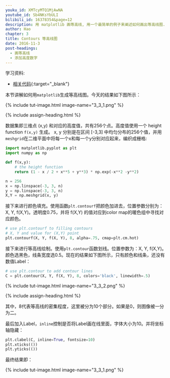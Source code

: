 ```yaml
---
youku_id: XMTcyMTQ1MjAwNA
youtube_id: Sb4NKsYbULI
bilibili_id: 16378354&page=12
description: 用 matplotlib 画等高线, 用一个最简单的例子来阐述如何画出等高线图.
author: Hao
chapter: 3
title: Contours 等高线图
date: 2016-11-3
post-headings:
  - 画等高线
  - 添加高度数字
---
```


学习资料:
  * [相关代码](https://github.com/MorvanZhou/tutorials/blob/master/matplotlibTUT/plt12_contours.py){:target="_blank"}

本节讲解如何用`matplotlib`生成等高线图。今天的结果如下图所示：

{% include tut-image.html image-name="3_3_1.png" %}

{% include assign-heading.html %}


数据集即三维点 (x,y) 和对应的高度值，共有256个点。高度值使用一个 height function `f(x,y)` 生成。
x, y 分别是在区间 [-3,3] 中均匀分布的256个值，并用`meshgrid`在二维平面中将每一个x和每一个y分别对应起来，编织成栅格:

```python
import matplotlib.pyplot as plt
import numpy as np

def f(x,y):
    # the height function
    return (1 - x / 2 + x**5 + y**3) * np.exp(-x**2 -y**2)

n = 256
x = np.linspace(-3, 3, n)
y = np.linspace(-3, 3, n)
X,Y = np.meshgrid(x, y)
```

接下来进行颜色填充。使用函数`plt.contourf`把颜色加进去，位置参数分别为：X, Y, f(X,Y)。透明度0.75，并将 f(X,Y) 的值对应到color map的暖色组中寻找对应颜色。

```python
# use plt.contourf to filling contours
# X, Y and value for (X,Y) point
plt.contourf(X, Y, f(X, Y), 8, alpha=.75, cmap=plt.cm.hot)
```


接下来进行等高线绘制。使用`plt.contour`函数划线。位置参数为：X, Y, f(X,Y)。颜色选黑色，线条宽度选0.5。现在的结果如下图所示，只有颜色和线条，还没有数值Label：

```python
# use plt.contour to add contour lines
C = plt.contour(X, Y, f(X, Y), 8, colors='black', linewidth=.5)
```

{% include tut-image.html image-name="3_3_2.png" %}

{% include assign-heading.html %}

其中，8代表等高线的密集程度，这里被分为10个部分。如果是0，则图像被一分为二。

最后加入Label，`inline`控制是否将Label画在线里面，字体大小为10。并将坐标轴隐藏：

```python
plt.clabel(C, inline=True, fontsize=10)
plt.xticks(())
plt.yticks(())
```

最终结果即：

{% include tut-image.html image-name="3_3_1.png" %}













